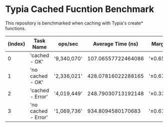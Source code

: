 # Typia Cached Fucntion Benchmark

This repository is benchmarked when caching with Typia's create* functions.

| (index) | Task Name           | ops/sec     | Average Time (ns)  | Margin   | Samples |
| ------- | ------------------- | ----------- | ------------------ | -------- | ------- |
| 0       | 'cached - OK'       | '9,340,070' | 107.06557722464086 | '±0.65%' | 4670036 |
| 1       | 'no cached - OK'    | '2,336,021' | 428.07816022288165 | '±0.67%' | 1168011 |
| 2       | 'cached - Error'    | '4,019,449' | 248.79030713192148 | '±0.33%' | 2009725 |
| 3       | 'no cached - Error' | '1,069,736' | 934.8094580170683  | '±0.61%' | 534869  |
